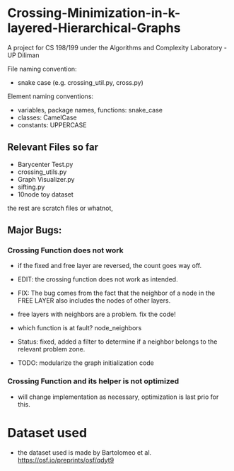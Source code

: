 # Crossing-Minimization-in-k-layered-Hierarchical-Graphs

A project for CS 198/199 under the Algorithms and Complexity Laboratory - UP Diliman




File naming convention:
- snake case (e.g. crossing_util.py, cross.py)

Element naming conventions:
- variables, package names, functions: snake_case
- classes: CamelCase
- constants: UPPERCASE

## Relevant Files so far
- Barycenter Test.py
- crossing_utils.py
- Graph Visualizer.py
- sifting.py
- 10node toy dataset

the rest are scratch files or whatnot,

## Major Bugs: 
### Crossing Function does not work
- if the fixed and free layer are reversed, the count goes way off.
- EDIT: the crossing function does not work as intended.


- FIX: The bug comes from the fact that the neighbor of a node in the FREE LAYER also includes the nodes of other layers.
- free layers with neighbors are a problem. fix the code! 
- which function is at fault? node_neighbors
- Status: fixed, added a filter to determine if a neighbor belongs to the relevant problem zone. 

- TODO: modularize the graph initialization code
### Crossing Function and its helper is not optimized
- will change implementation as necessary, optimization is last prio for this.

# Dataset used
- the dataset used is made by Bartolomeo et al. https://osf.io/preprints/osf/qdyt9
